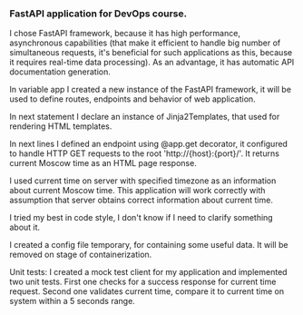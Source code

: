 ### FastAPI application for DevOps course.
I chose FastAPI framework, because it has high performance, asynchronous capabilities (that make it efficient to handle big number of simultaneous requests, it's beneficial for such applications as this, because it requires real-time data processing). As an advantage, it has automatic API documentation generation.

In variable app I created a new instance of the FastAPI framework, it will be used to define routes, endpoints and behavior of web application.

In next statement I declare an instance of Jinja2Templates, that used for rendering HTML templates.

In next lines I defined an endpoint using @app.get decorator, it configured to handle HTTP GET requests to the root 'http://{host}:{port}/'. It returns current Moscow time as an HTML page response.

I used current time on server with specified timezone as an information about current Moscow time. This application will work correctly with assumption that server obtains correct information about current time.

I tried my best in code style, I don't know if I need to clarify something about it.

I created a config file temporary, for containing some useful data. It will be removed on stage of containerization.

Unit tests:
I created a mock test client for my application and implemented two unit tests.
First one checks for a  success response for current time request.
Second one validates current time, compare it to current time on system within a 5 seconds range.
